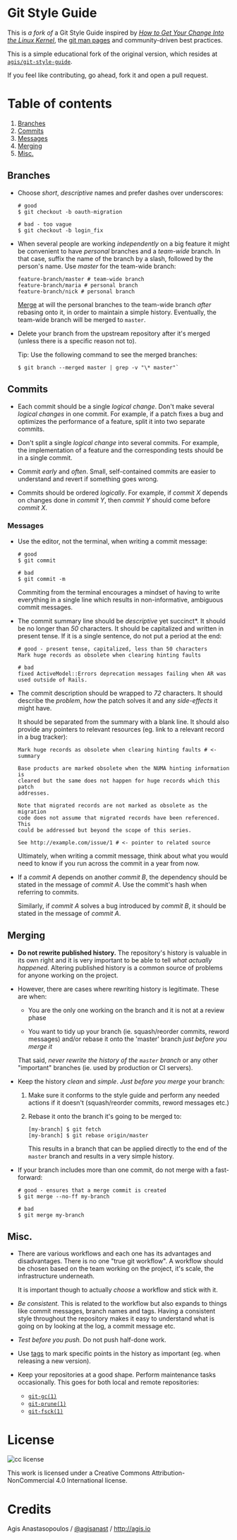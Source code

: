 # Git Style Guide

This is _a fork of_ a Git Style Guide inspired by [*How to Get Your Change Into the Linux
Kernel*](https://www.kernel.org/doc/Documentation/SubmittingPatches),
the [git man pages](http://git-scm.com/doc) and community-driven best
practices.

This is a simple educational fork of the original version,
which resides at [`agis/git-style-guide`](https://github.com/agis/git-style-guide).

If you feel like contributing, go ahead, fork it and open a pull request.

# Table of contents

1. [Branches](#branches)
2. [Commits](#commits)
  1. [Messages](#messages)
3. [Merging](#merging)
4. [Misc.](#misc)

## Branches

* Choose *short*, *descriptive* names and prefer dashes over underscores:

  ```shell
  # good
  $ git checkout -b oauth-migration

  # bad - too vague
  $ git checkout -b login_fix
  ```

* When several people are working *independently* on a big feature it might be
  convenient to have *personal* branches and a *team-wide* branch. In that case,
  suffix the name of the branch by a slash, followed by the person's name.
  Use *master* for the team-wide branch:

  ```shell
  feature-branch/master # team-wide branch
  feature-branch/maria # personal branch
  feature-branch/nick # personal branch
  ```

  [Merge](#merging) at will the personal branches to the team-wide branch
  *after* rebasing onto it, in order to maintain a simple history. Eventually,
  the team-wide branch will be merged to `master`.

* Delete your branch from the upstream repository after it's merged (unless
  there is a specific reason not to).

  Tip: Use the following command to see the merged branches:

  ```shell
  $ git branch --merged master | grep -v "\* master"`
  ```

## Commits

* Each commit should be a single *logical change*. Don't make several
  *logical changes* in one commit. For example, if a patch fixes a bug and
  optimizes the performance of a feature, split it into two separate commits.

* Don't split a single *logical change* into several commits. For example,
  the implementation of a feature and the corresponding tests should be in a
  single commit.

* Commit *early* and *often*. Small, self-contained commits are easier to
  understand and revert if something goes wrong.

* Commits should be ordered *logically*. For example, if *commit X* depends
  on changes done in *commit Y*, then *commit Y* should come before *commit X*.

### Messages

* Use the editor, not the terminal, when writing a commit message:

  ```shell
  # good
  $ git commit

  # bad
  $ git commit -m
  ```

  Commiting from the terminal encourages a mindset of having to write
  everything in a single line which results in non-informative, ambiguous
  commit messages.

* The commit summary line should be *descriptive* yet succinct*. It should be
  no longer than *50* characters. It should be capitalized and written in
  present tense. If it is a single sentence, do not put a period at the end:

  ```shell
  # good - present tense, capitalized, less than 50 characters
  Mark huge records as obsolete when clearing hinting faults

  # bad
  fixed ActiveModel::Errors deprecation messages failing when AR was used outside of Rails.
  ```

* The commit description should be wrapped to *72* characters. It should
  describe the *problem*, *how* the patch solves it and any *side-effects* it
  might have.

  It should be separated from the summary with a blank line. It should also
  provide any pointers to relevant resources (eg. link to a relevant record in
  a bug tracker):

  ```shell
  Mark huge records as obsolete when clearing hinting faults # <- summary

  Base products are marked obsolete when the NUMA hinting information is
  cleared but the same does not happen for huge records which this patch
  addresses.

  Note that migrated records are not marked as obsolete as the migration
  code does not assume that migrated records have been referenced. This
  could be addressed but beyond the scope of this series.

  See http://example.com/issue/1 # <- pointer to related source
  ```

  Ultimately, when writing a commit message, think about what you would need
  to know if you run across the commit in a year from now.

* If a *commit A* depends on another *commit B*, the dependency should be
  stated in the message of *commit A*. Use the commit's hash when referring to
  commits.

  Similarly, if *commit A* solves a bug introduced by *commit B*, it should
  be stated in the message of *commit A*.

## Merging

* **Do not rewrite published history.** The repository's history is valuable in
  its own right and it is very important to be able to tell *what actually
  happened*. Altering published history is a common source of problems for
  anyone working on the project.

* However, there are cases where rewriting history is legitimate. These are
  when:

  * You are the only one working on the branch and it is not at a review
    phase

  * You want to tidy up your branch (ie. squash/reorder commits, reword
    messages) and/or rebase it onto the 'master' branch *just before you
    merge it*

  That said, *never rewrite the history of the `master` branch* or any other
  "important" branches (ie. used by production or CI servers).

* Keep the history *clean* and *simple*. *Just before you merge* your branch:

    1. Make sure it conforms to the style guide and perform any needed actions
       if it doesn't (squash/reorder commits, reword messages etc.)

    2. Rebase it onto the branch it's going to be merged to:

       ```shell
       [my-branch] $ git fetch
       [my-branch] $ git rebase origin/master
       ```

       This results in a branch that can be applied directly to the end of the
       `master` branch and results in a very simple history.

* If your branch includes more than one commit, do not merge with a
  fast-forward:

  ```shell
  # good - ensures that a merge commit is created
  $ git merge --no-ff my-branch

  # bad
  $ git merge my-branch
  ```

## Misc.

* There are various workflows and each one has its advantages and disadvantages.
  There is no one "true git workflow". A workflow should be chosen based on
  the team working on the project, it's scale, the infrastructure underneath.

  It is important though to actually *choose* a workflow and stick with it.

* *Be consistent.* This is related to the workflow but also expands to things
  like commit messages, branch names and tags. Having a consistent style
  throughout the repository makes it easy to understand what is going on by
  looking at the log, a commit message etc.

* *Test before you push.* Do not push half-done work.

* Use [tags](http://git-scm.com/book/en/v2/Git-Basics-Tagging) to mark specific
  points in the history as important (eg. when releasing a new version).

* Keep your repositories at a good shape. Perform maintenance tasks
  occasionally. This goes for both local and remote repositories:

  * [`git-gc(1)`](http://git-scm.com/docs/git-gc)
  * [`git-prune(1)`](http://git-scm.com/docs/git-prune)
  * [`git-fsck(1)`](http://git-scm.com/docs/git-fsck)

# License

![cc license](http://i.creativecommons.org/l/by-nc/3.0/88x31.png)

This work is licensed under a Creative Commons Attribution-NonCommercial 4.0
International license.

# Credits

Agis Anastasopoulos / [@agisanast](https://twitter.com/agisanast) / http://agis.io
